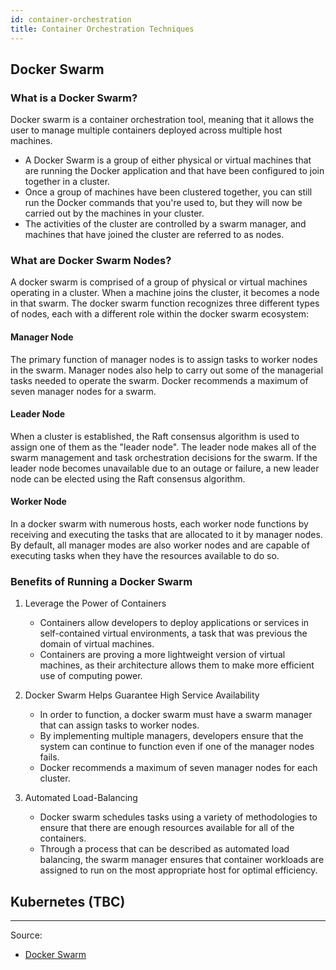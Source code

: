 ```yaml
---
id: container-orchestration
title: Container Orchestration Techniques 
---
```


## Docker Swarm

### What is a Docker Swarm?

Docker swarm is a container orchestration tool, meaning that it allows the user to manage multiple containers deployed across multiple host machines.

- A Docker Swarm is a group of either physical or virtual machines that are running the Docker application and that have been configured to join together in a cluster. 
- Once a group of machines have been clustered together, you can still run the Docker commands that you're used to, but they will now be carried out by the machines in your cluster. 
- The activities of the cluster are controlled by a swarm manager, and machines that have joined the cluster are referred to as nodes.


### What are Docker Swarm Nodes?
A docker swarm is comprised of a group of physical or virtual machines operating in a cluster. When a machine joins the cluster, it becomes a node in that swarm. The docker swarm function recognizes three different types of nodes, each with a different role within the docker swarm ecosystem:

#### Manager Node
The primary function of manager nodes is to assign tasks to worker nodes in the swarm. Manager nodes also help to carry out some of the managerial tasks needed to operate the swarm. Docker recommends a maximum of seven manager nodes for a swarm.

#### Leader Node
When a cluster is established, the Raft consensus algorithm is used to assign one of them as the "leader node". The leader node makes all of the swarm management and task orchestration decisions for the swarm. If the leader node becomes unavailable due to an outage or failure, a new leader node can be elected using the Raft consensus algorithm.

#### Worker Node
In a docker swarm with numerous hosts, each worker node functions by receiving and executing the tasks that are allocated to it by manager nodes. By default, all manager modes are also worker nodes and are capable of executing tasks when they have the resources available to do so.

### Benefits of Running a Docker Swarm

1. Leverage the Power of Containers
    - Containers allow developers to deploy applications or services in self-contained virtual environments, a task that was previous the domain of virtual machines. 
    - Containers are proving a more lightweight version of virtual machines, as their architecture allows them to make more efficient use of computing power.

2. Docker Swarm Helps Guarantee High Service Availability
    - In order to function, a docker swarm must have a swarm manager that can assign tasks to worker nodes. 
    - By implementing multiple managers, developers ensure that the system can continue to function even if one of the manager nodes fails. 
    - Docker recommends a maximum of seven manager nodes for each cluster.

3. Automated Load-Balancing
    - Docker swarm schedules tasks using a variety of methodologies to ensure that there are enough resources available for all of the containers.
    - Through a process that can be described as automated load balancing, the swarm manager ensures that container workloads are assigned to run on the most appropriate host for optimal efficiency.

## Kubernetes (TBC)

----
Source:
- [Docker Swarm](https://www.sumologic.com/glossary/docker-swarm/)